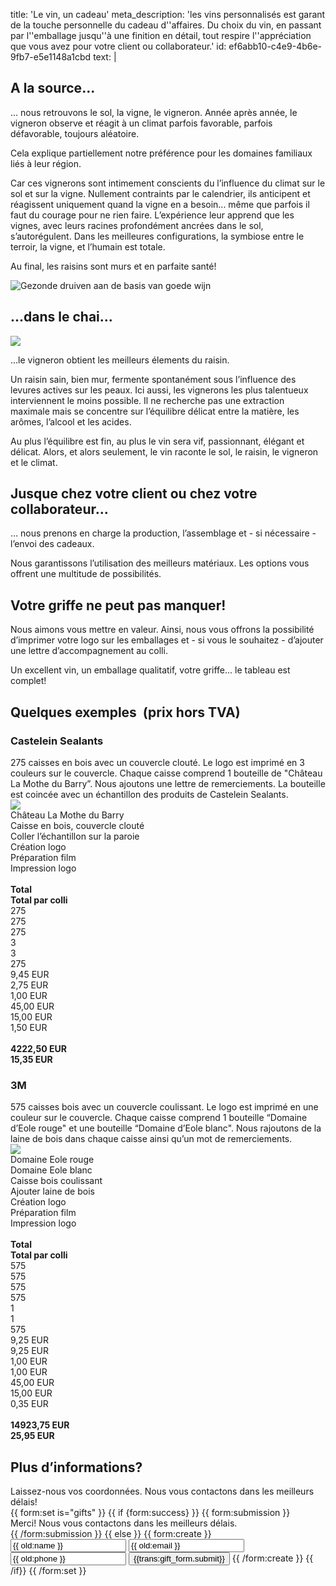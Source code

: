 title: 'Le vin, un cadeau'
meta_description: 'les vins personnalisés est garant de la touche personnelle du cadeau d''affaires. Du choix du vin, en passant par l''emballage jusqu''à une finition en détail, tout respire l''appréciation que vous avez pour votre client ou collaborateur.'
id: ef6abb10-c4e9-4b6e-9fb7-e5e1148a1cbd
text: |
  <div class="h-48"></div> <h2 class="text-red-darker">A la source...</h2> <div class="text-lg leading-normal mt-6"> <p>... nous retrouvons le sol, la vigne, le vigneron. Année après année, le vigneron observe et réagit à un climat parfois favorable, parfois défavorable, toujours aléatoire.</p><p> Cela explique partiellement notre préférence pour les domaines familiaux liés à leur région.</p> <div class="flex items-start"> <div> <p>Car ces vignerons sont intimement conscients du l&#8217;influence du climat sur le sol et sur la vigne. Nullement contraints par le calendrier, ils anticipent et réagissent uniquement quand la vigne en a besoin... même que parfois il faut du courage pour ne rien faire. L&#8217;expérience leur apprend que les vignes, avec leurs racines profondément ancrées dans le sol, s&#8217;autorégulent. Dans les meilleures configurations, la symbiose entre le terroir, la vigne, et l&#8217;humain est totale.</p><p> Au final, les raisins sont murs et en parfaite santé!</p> </div> <div class="relative inline float-right ml-6 hidden md:block md:-mt-4 lg:-mt-8 xl:-mt-12"> <img src="/assets/img/grape.png" alt="Gezonde druiven aan de basis van goede wijn" class="md:max-w-sm"> </div> </div> </div>
  <h2 class="text-red-darker mt-16">...dans le chai...</h2> <div class="flex items-end mt-6"> <div class="float-left -ml-8 -mb-2 hidden md:block"> <img src="/assets/img/premiere-vendange.png" class="md:max-w-xs"> </div> <div class="text-lg leading-normal"> <p>...le vigneron obtient les meilleurs élements du raisin.</p><p> Un raisin sain, bien mur, fermente spontanément sous l&#8217;influence des levures actives sur les peaux. Ici aussi, les vignerons les plus talentueux interviennent le moins possible. Il ne recherche pas une extraction maximale mais se concentre sur l&#8217;équilibre délicat entre la matière, les arômes, l&#8217;alcool et les acides.</p><p> Au plus l&#8217;équilibre est fin, au plus le vin sera vif, passionnant, élégant et délicat. Alors, et alors seulement, le vin raconte le sol, le raisin, le vigneron et le climat.</p> </div> </div>
  <div class="text-right"> <h2 class="text-red-darker mt-8">Jusque chez votre client ou chez votre collaborateur...</h2> <div class="mt-4 text-lg leading-normal"> … nous prenons en charge la production, l&#8217;assemblage et - si nécessaire - l&#8217;envoi des cadeaux.</p><p> Nous garantissons l&#8217;utilisation des meilleurs matériaux. Les options vous offrent une multitude de possibilités. </div> </div>
  <h2 class="text-red-darker mt-8">Votre griffe ne peut pas manquer!</h2> <div class="mt-4 text-lg leading-normal"> <p>Nous aimons vous mettre en valeur. Ainsi, nous vous offrons la possibilité d&#8217;imprimer votre logo sur les emballages et - si vous le souhaitez - d&#8217;ajouter une lettre d&#8217;accompagnement au colli.</p><p> Un excellent vin, un emballage qualitatif, votre griffe... le tableau est complet!</p> </div>
  <h2 class="text-red-darker mt-8">Quelques exemples <span class="text-xs text-black">&nbsp;(prix hors TVA)</span> </h2> <div class="flex flex-col lg:flex-row mt-4"> <div class="w-full lg:w-1/2 lg:pr-4"> <h3>Castelein Sealants</h3> 275 caisses en bois avec un couvercle clouté. Le logo est imprimé en 3 couleurs sur le couvercle. Chaque caisse comprend 1 bouteille de "Château La Mothe du Barry”. Nous ajoutons une lettre de remerciements. La bouteille est coincée avec un échantillon des produits de Castelein Sealants. <div class="flex items-center mt-4"> <div class="w-1/4 sm:w-1/3"> <img src="/assets/img/castelein.png" class="rounded-lg"> </div> <div class="flex flex-row flex-1 ml-4 text-sm"> <div class="w-1/2 truncate"> Château La Mothe du Barry</br> Caisse en bois, couvercle clouté</br> Coller l&#8217;échantillon sur la paroie</br> Création logo</br> Préparation film</br> Impression logo</br><br> <b>Total</b></br> <b>Total par colli</b> </div> <div class="w-1/5 text-right"> 275</br> 275</br> 275</br> 3</br> 3</br> 275 </div> <div class="flex-1 text-right"> 9,45 EUR</br> 2,75 EUR</br> 1,00 EUR</br> 45,00 EUR</br> 15,00 EUR</br> 1,50 EUR</br></br> <b>4222,50 EUR</b></br> <b>15,35 EUR</b> </div> </div> </div> </div>
  <div class="mt-8 lg:mt-0 w-full lg:w-1/2 lg:pl-4"> <h3>3M</h3> 575 caisses bois avec un couvercle coulissant. Le logo est imprimé en une couleur sur le couvercle. Chaque caisse comprend 1 bouteille “Domaine d’Eole rouge" et une bouteille “Domaine d’Eole blanc". Nous rajoutons de la laine de bois dans chaque caisse ainsi qu&#8217;un mot de remerciements. <div class="flex items-center mt-4"> <div class="w-1/4 sm:w-1/3"> <img src="/assets/img/3M.png" class="rounded-lg"> </div> <div class="flex flex-row flex-1 ml-4 text-sm"> <div class="w-1/2 truncate"> Domaine Eole rouge</br> Domaine Eole blanc</br> Caisse bois coulissant</br> Ajouter laine de bois</br> Création logo</br> Préparation film</br> Impression logo</br></br> <b>Total</b></br> <b>Total par colli</b> </div> <div class="w-1/5 text-right"> 575</br> 575</br> 575</br> 575</br> 1</br> 1</br> 575 </div> <div class="flex-1 text-right"> 9,25 EUR</br> 9,25 EUR</br> 1,00 EUR</br> 1,00 EUR</br> 45,00 EUR</br> 15,00 EUR</br> 0,35 EUR</br></br> <b>14923,75 EUR</b></br> <b>25,95 EUR</b> </div> </div> </div> </div> </div>
  <h2 class="text-red-darker mt-8">Plus d&#8217;informations?</h2> <div class="mt-4 text-lg leading-normal"> Laissez-nous vos coordonnées. Nous vous contactons dans les meilleurs délais! </div> <div class="mt-8 w-full md:w-2/5 mb-16"> {{ form:set is="gifts" }} {{ if {form:success} }}
  {{ form:submission }} <div class="w-full bg-green-lighter text-green-dark px-4 py-2 rounded-lg"> Merci! Nous vous contactons dans les meilleurs délais. </div> {{ /form:submission }}
  {{ else }}
  {{ form:create }} <input type="text" name="name" class="w-full mt-4 bg-grey-light py-2 px-4 text-black rounded-lg" value="{{ old:name }}" placeholder="{{trans:gift_form.name}}" /> <input type="text" name="email" class="w-full mt-4 bg-grey-light py-2 px-4 text-black rounded-lg" value="{{ old:email }}" placeholder="{{trans:gift_form.email}}" /> <input type="text" name="phone" class="w-full mt-4 bg-grey-light py-2 px-4 text-black rounded-lg" value="{{ old:phone }}" placeholder="{{trans:gift_form.phone}}" /> <button class="mt-4 bg-green-darker text-white uppercase py-2 px-4 float-right rounded-lg">{{trans:gift_form.submit}}</button> {{ /form:create }}
  {{ /if}} {{ /form:set }}</div><div class="h-16"></div>
